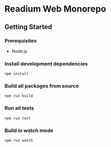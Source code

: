# Readium Web Monorepo

## Getting Started

### Prerequisites
- Node.js

### Install development dependencies

```
npm install
```

### Build all packages from source

```
npm run build
```

### Run all tests

```
npm run test
```

### Build in watch mode

```
npm run watch
```
